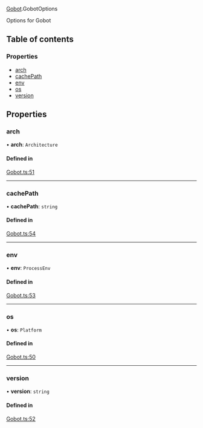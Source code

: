[Gobot](../modules/Gobot.md).GobotOptions

Options for Gobot

## Table of contents

### Properties

- [arch](Gobot.GobotOptions.md#arch)
- [cachePath](Gobot.GobotOptions.md#cachepath)
- [env](Gobot.GobotOptions.md#env)
- [os](Gobot.GobotOptions.md#os)
- [version](Gobot.GobotOptions.md#version)

## Properties

### arch

• **arch**: `Architecture`

#### Defined in

[Gobot.ts:51](https://github.com/benallfree/gobot/blob/v1.0.0-alpha.32/src/Gobot.ts#L51)

---

### cachePath

• **cachePath**: `string`

#### Defined in

[Gobot.ts:54](https://github.com/benallfree/gobot/blob/v1.0.0-alpha.32/src/Gobot.ts#L54)

---

### env

• **env**: `ProcessEnv`

#### Defined in

[Gobot.ts:53](https://github.com/benallfree/gobot/blob/v1.0.0-alpha.32/src/Gobot.ts#L53)

---

### os

• **os**: `Platform`

#### Defined in

[Gobot.ts:50](https://github.com/benallfree/gobot/blob/v1.0.0-alpha.32/src/Gobot.ts#L50)

---

### version

• **version**: `string`

#### Defined in

[Gobot.ts:52](https://github.com/benallfree/gobot/blob/v1.0.0-alpha.32/src/Gobot.ts#L52)
